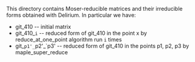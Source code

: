 This directory contains Moser-reducible matrices and their irreducible forms
obtained with Delirium. In particular we have:

  - git_410 -- initial matrix
  - git_410_`i` -- reduced form of git_410 in the point x by reduce_at_one_point
        algorithm run `i` times
  - git_`p1'_`p2'_`p3' -- reduced form of git_410 in the points p1, p2, p3 by
        maple_super_reduce

